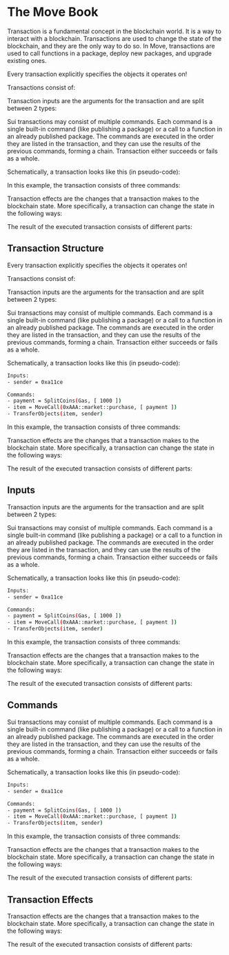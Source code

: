 # The Move Book

Transaction is a fundamental concept in the blockchain world. It is a way to interact with a
blockchain. Transactions are used to change the state of the blockchain, and they are the only way
to do so. In Move, transactions are used to call functions in a package, deploy new packages, and
upgrade existing ones.

Every transaction explicitly specifies the objects it operates on!

Transactions consist of:

Transaction inputs are the arguments for the transaction and are split between 2 types:

Sui transactions may consist of multiple commands. Each command is a single built-in command (like
publishing a package) or a call to a function in an already published package. The commands are
executed in the order they are listed in the transaction, and they can use the results of the
previous commands, forming a chain. Transaction either succeeds or fails as a whole.

Schematically, a transaction looks like this (in pseudo-code):

In this example, the transaction consists of three commands:

Transaction effects are the changes that a transaction makes to the blockchain state. More
specifically, a transaction can change the state in the following ways:

The result of the executed transaction consists of different parts:

## Transaction Structure

Every transaction explicitly specifies the objects it operates on!

Transactions consist of:

Transaction inputs are the arguments for the transaction and are split between 2 types:

Sui transactions may consist of multiple commands. Each command is a single built-in command (like
publishing a package) or a call to a function in an already published package. The commands are
executed in the order they are listed in the transaction, and they can use the results of the
previous commands, forming a chain. Transaction either succeeds or fails as a whole.

Schematically, a transaction looks like this (in pseudo-code):

```bash
Inputs:
- sender = 0xa11ce

Commands:
- payment = SplitCoins(Gas, [ 1000 ])
- item = MoveCall(0xAAA::market::purchase, [ payment ])
- TransferObjects(item, sender)
```

In this example, the transaction consists of three commands:

Transaction effects are the changes that a transaction makes to the blockchain state. More
specifically, a transaction can change the state in the following ways:

The result of the executed transaction consists of different parts:

## Inputs

Transaction inputs are the arguments for the transaction and are split between 2 types:

Sui transactions may consist of multiple commands. Each command is a single built-in command (like
publishing a package) or a call to a function in an already published package. The commands are
executed in the order they are listed in the transaction, and they can use the results of the
previous commands, forming a chain. Transaction either succeeds or fails as a whole.

Schematically, a transaction looks like this (in pseudo-code):

```bash
Inputs:
- sender = 0xa11ce

Commands:
- payment = SplitCoins(Gas, [ 1000 ])
- item = MoveCall(0xAAA::market::purchase, [ payment ])
- TransferObjects(item, sender)
```

In this example, the transaction consists of three commands:

Transaction effects are the changes that a transaction makes to the blockchain state. More
specifically, a transaction can change the state in the following ways:

The result of the executed transaction consists of different parts:

## Commands

Sui transactions may consist of multiple commands. Each command is a single built-in command (like
publishing a package) or a call to a function in an already published package. The commands are
executed in the order they are listed in the transaction, and they can use the results of the
previous commands, forming a chain. Transaction either succeeds or fails as a whole.

Schematically, a transaction looks like this (in pseudo-code):

```bash
Inputs:
- sender = 0xa11ce

Commands:
- payment = SplitCoins(Gas, [ 1000 ])
- item = MoveCall(0xAAA::market::purchase, [ payment ])
- TransferObjects(item, sender)
```

In this example, the transaction consists of three commands:

Transaction effects are the changes that a transaction makes to the blockchain state. More
specifically, a transaction can change the state in the following ways:

The result of the executed transaction consists of different parts:

## Transaction Effects

Transaction effects are the changes that a transaction makes to the blockchain state. More
specifically, a transaction can change the state in the following ways:

The result of the executed transaction consists of different parts: